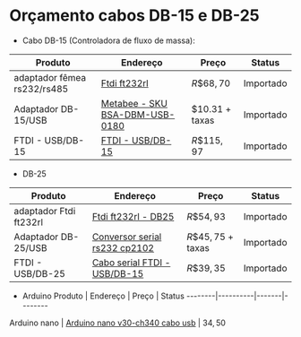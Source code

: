 
# Orçamento cabos DB-15 e DB-25


* Cabo DB-15 (Controladora de fluxo de massa):
  
Produto | Endereço | Preço | Status 
--------|----------|-------|--------
adaptador fêmea rs232/rs485 |[Ftdi ft232rl](https://pt.aliexpress.com/item/1005005358972597.html?src=google&src=google&albch=shopping&acnt=768-202-3196&slnk=&plac=&mtctp=&albbt=Google_7_shopping&isSmbAutoCall=false&needSmbHouyi=false&albcp=17939045214&albag=&trgt=&crea=pt1005005358972597&netw=x&device=c&albpg=&albpd=pt1005005358972597&gad_source=1&gclid=CjwKCAjw5ImwBhBtEiwAFHDZx-dtutYarhLA3MfI5v1N_GQLOpLfZypSXYIQxqXYyxD1C2b_Ru4kiBoC4gIQAvD_BwE&gclsrc=aw.ds&aff_fcid=a9b386af65014bb583405865a108ea50-1711448935411-01116-UneMJZVf&aff_fsk=UneMJZVf&aff_platform=aaf&sk=UneMJZVf&aff_trace_key=a9b386af65014bb583405865a108ea50-1711448935411-01116-UneMJZVf&terminal_id=83bef1e16d4748198cf325a03448ace4&afSmartRedirect=y) | $R\$68,70$ | Importado
Adaptador DB-15/USB| [Metabee - SKU BSA-DBM-USB-0180](https://www.metabee.com/db15-male-to-usb-cable.html?network=g&campaignid=21104234384&adgroupid=158618421743&gad_source=4&gclid=CjwKCAjw5ImwBhBtEiwAFHDZx2i1ovL5EzG5-zM5cOmA6zQ8eryS4YvsSdMF6acB5p1TauqwuOSj1BoCgSMQAvD_BwE) | $\$10.31$ + taxas | Importado
FTDI - USB/DB-15 | [FTDI - USB/DB-15](https://pt.aliexpress.com/item/1005004526847777.html?src=google&src=google&albch=shopping&acnt=768-202-3196&slnk=&plac=&mtctp=&albbt=Google_7_shopping&isSmbAutoCall=false&needSmbHouyi=false&albcp=17939045214&albag=&trgt=&crea=pt1005004526847777&netw=x&device=c&albpg=&albpd=pt1005004526847777&gad_source=4&gclid=CjwKCAjw5ImwBhBtEiwAFHDZx4iELVrQqypegxVVRsm7LN2RDLk5GUdbmhOB8LxmHga9aMOq3orJkBoCYiQQAvD_BwE&gclsrc=aw.ds&aff_fcid=aebc57eee96344b891063781d736ddec-1711449779893-05035-UneMJZVf&aff_fsk=UneMJZVf&aff_platform=aaf&sk=UneMJZVf&aff_trace_key=aebc57eee96344b891063781d736ddec-1711449779893-05035-UneMJZVf&terminal_id=83bef1e16d4748198cf325a03448ace4&afSmartRedirect=y) | $R\$115,97$ | Importado

* DB-25
  
Produto | Endereço | Preço | Status 
--------|----------|-------|--------
adaptador Ftdi ft232rl |[Ftdi ft232rl - DB25](https://pt.aliexpress.com/item/1005004894750231.html?src=google&src=google&albch=shopping&acnt=768-202-3196&slnk=&plac=&mtctp=&albbt=Google_7_shopping&isSmbAutoCall=false&needSmbHouyi=false&albcp=17939045214&albag=&trgt=&crea=pt1005004894750231&netw=x&device=c&albpg=&albpd=pt1005004894750231&gad_source=4&gclid=CjwKCAjw5ImwBhBtEiwAFHDZx6bsz5TxRnY-Se7PvJd-ai0W-tg45wvEk4JVVEPTDltahgpF744N_hoCbA0QAvD_BwE&gclsrc=aw.ds&aff_fcid=16a4b31ea9f347ed877a3239f952d9af-1711449913883-05870-UneMJZVf&aff_fsk=UneMJZVf&aff_platform=aaf&sk=UneMJZVf&aff_trace_key=16a4b31ea9f347ed877a3239f952d9af-1711449913883-05870-UneMJZVf&terminal_id=83bef1e16d4748198cf325a03448ace4&afSmartRedirect=y) | $R\$54,93$ | Importado
Adaptador DB-25/USB| [Conversor serial rs232 cp2102](https://pt.aliexpress.com/item/1005001303761439.html?src=google&src=google&albch=shopping&acnt=768-202-3196&slnk=&plac=&mtctp=&albbt=Google_7_shopping&isSmbAutoCall=false&needSmbHouyi=false&albcp=19505955113&albag=&trgt=&crea=pt1005001303761439&netw=x&device=c&albpg=&albpd=pt1005001303761439&gad_source=4&gclid=CjwKCAjw5ImwBhBtEiwAFHDZxzA_DdT8-TYWBUc79YxOK8OqE-VhF0okP5X8hMl3lllfJoaUvDexcRoCyCUQAvD_BwE&gclsrc=aw.ds&aff_fcid=ff8c2927ed0f49049af57400d26e3afe-1711449911328-09411-UneMJZVf&aff_fsk=UneMJZVf&aff_platform=aaf&sk=UneMJZVf&aff_trace_key=ff8c2927ed0f49049af57400d26e3afe-1711449911328-09411-UneMJZVf&terminal_id=83bef1e16d4748198cf325a03448ace4&afSmartRedirect=y) | $R\$45,75$ + taxas | Importado
FTDI - USB/DB-25 | [Cabo serial FTDI - USB/DB-15](https://pt.aliexpress.com/item/1005004350291813.html?src=google&src=google&albch=shopping&acnt=768-202-3196&slnk=&plac=&mtctp=&albbt=Google_7_shopping&isSmbAutoCall=false&needSmbHouyi=false&albcp=19639392923&albag=&trgt=&crea=pt1005004350291813&netw=x&device=c&albpg=&albpd=pt1005004350291813&gad_source=4&gclid=CjwKCAjw5ImwBhBtEiwAFHDZx-uRdUvklXf3ejo2UJpJWbYBaCA28-pAYMQiCGo0xnR1z_e8Nf2jqxoCF0sQAvD_BwE&gclsrc=aw.ds&aff_fcid=33f3b8a7b0bc48588ae766c14b147fcf-1711449908583-04501-UneMJZVf&aff_fsk=UneMJZVf&aff_platform=aaf&sk=UneMJZVf&aff_trace_key=33f3b8a7b0bc48588ae766c14b147fcf-1711449908583-04501-UneMJZVf&terminal_id=83bef1e16d4748198cf325a03448ace4&afSmartRedirect=y) | $R\$ 39,35$ | Importado

* Arduino
Produto | Endereço | Preço | Status 
--------|----------|-------|--------

Arduino nano | [Arduino nano v30-ch340 cabo usb](https://www.a2robotics.com.br/arduino-nano-v30-ch340-cabo-usb?utm_source=Site&utm_medium=GoogleShopping&utm_campaign=GooglePMax&gad_source=1&gclid=CjwKCAjw5ImwBhBtEiwAFHDZx-UNV2dMXVEWYzXrzyQp-TZayAWErpv3obK1wBV9Z2TNNyVfmGbrDhoCZe8QAvD_BwE) | $34,50$
  
